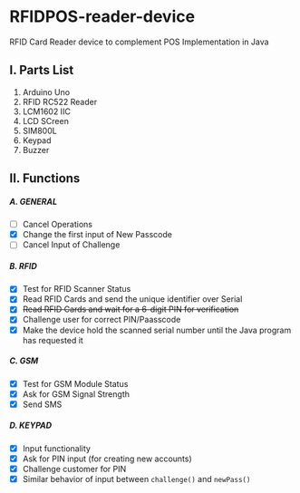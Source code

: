# RFIDPOS-reader-device
RFID Card Reader device to complement POS Implementation in Java

## I. Parts List
1. Arduino Uno
2. RFID RC522 Reader
3. LCM1602 IIC
4. LCD SCreen
5. SIM800L
6. Keypad
7. Buzzer

## II. Functions
##### A. GENERAL
- [ ] Cancel Operations
- [x] Change the first input of New Passcode
- [ ] Cancel Input of Challenge

##### B. RFID
- [x] Test for RFID Scanner Status
- [x] Read RFID Cards and send the unique identifier over Serial
- [x] ~~Read RFID Cards and wait for a 6-digit PIN for verification~~
- [x] Challenge user for correct PIN/Paasscode
- [x] Make the device hold the scanned serial number until the Java program has requested it

##### C. GSM
- [x] Test for GSM Module Status
- [x] Ask for GSM Signal Strength
- [x] Send SMS

##### D. KEYPAD
- [x] Input functionality
- [x] Ask for PIN input (for creating new accounts)
- [x] Challenge customer for PIN
- [x] Similar behavior of input between `challenge()` and `newPass()`

